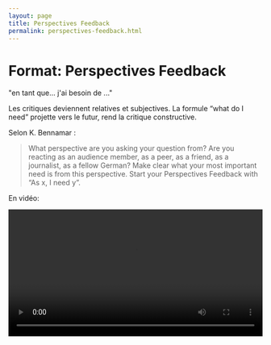 ```yaml
---
layout: page
title: Perspectives Feedback
permalink: perspectives-feedback.html
---
```


# Format: Perspectives Feedback

"en tant que... j'ai besoin de ..."

Les critiques deviennent relatives et subjectives. La formule “what do I need” projette vers le futur, rend la critique constructive.

Selon K. Bennamar :

> What perspective are you asking your question from? Are you reacting as an audience member, as a peer, as a friend, as a journalist, as a fellow German? Make clear what your most important need is from this perspective. Start your Perspectives Feedback with “As x, I need y”.

En vidéo:

<video width="100%" height="auto" controls controlsList="nodownload">
  <source src="video/perspectives-feedback.mp4" type="video/mp4">
</video>
